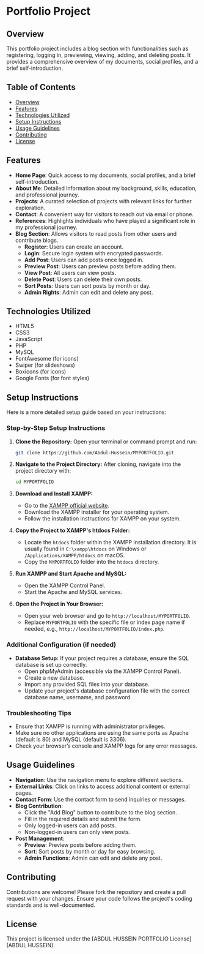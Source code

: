 
# Portfolio Project

## Overview
This portfolio project includes a blog section with functionalities such as registering, logging in, previewing, viewing, adding, and deleting posts. It provides a comprehensive overview of my documents, social profiles, and a brief self-introduction.

## Table of Contents
- [Overview](#overview)
- [Features](#features)
- [Technologies Utilized](#technologies-utilized)
- [Setup Instructions](#setup-instructions)
- [Usage Guidelines](#usage-guidelines)
- [Contributing](#contributing)
- [License](#license)

## Features
- **Home Page**: Quick access to my documents, social profiles, and a brief self-introduction.
- **About Me**: Detailed information about my background, skills, education, and professional journey.
- **Projects**: A curated selection of projects with relevant links for further exploration.
- **Contact**: A convenient way for visitors to reach out via email or phone.
- **References**: Highlights individuals who have played a significant role in my professional journey.
- **Blog Section**: Allows visitors to read posts from other users and contribute blogs.
  - **Register**: Users can create an account.
  - **Login**: Secure login system with encrypted passwords.
  - **Add Post**: Users can add posts once logged in.
  - **Preview Post**: Users can preview posts before adding them.
  - **View Post**: All users can view posts.
  - **Delete Post**: Users can delete their own posts.
  - **Sort Posts**: Users can sort posts by month or day.
  - **Admin Rights**: Admin can edit and delete any post.

## Technologies Utilized
- HTML5
- CSS3
- JavaScript
- PHP
- MySQL
- FontAwesome (for icons)
- Swiper (for slideshows)
- Boxicons (for icons)
- Google Fonts (for font styles)

## Setup Instructions
Here is a more detailed setup guide based on your instructions:

### Step-by-Step Setup Instructions

1. **Clone the Repository:**
   Open your terminal or command prompt and run:
   ```sh
   git clone https://github.com/Abdul-Hussein/MYPORTFOLIO.git
   ```

2. **Navigate to the Project Directory:**
   After cloning, navigate into the project directory with:
   ```sh
   cd MYPORTFOLIO
   ```

3. **Download and Install XAMPP:**
   - Go to the [XAMPP official website](https://www.apachefriends.org/index.html).
   - Download the XAMPP installer for your operating system.
   - Follow the installation instructions for XAMPP on your system.

4. **Copy the Project to XAMPP's htdocs Folder:**
   - Locate the `htdocs` folder within the XAMPP installation directory. It is usually found in `C:\xampp\htdocs` on Windows or `/Applications/XAMPP/htdocs` on macOS.
   - Copy the `MYPORTFOLIO` folder into the `htdocs` directory.

5. **Run XAMPP and Start Apache and MySQL:**
   - Open the XAMPP Control Panel.
   - Start the Apache and MySQL services.

6. **Open the Project in Your Browser:**
   - Open your web browser and go to `http://localhost/MYPORTFOLIO`.
   - Replace `MYPORTFOLIO` with the specific file or index page name if needed, e.g., `http://localhost/MYPORTFOLIO/index.php`.

### Additional Configuration (if needed)
- **Database Setup:** If your project requires a database, ensure the SQL database is set up correctly.
  - Open phpMyAdmin (accessible via the XAMPP Control Panel).
  - Create a new database.
  - Import any provided SQL files into your database.
  - Update your project's database configuration file with the correct database name, username, and password.

### Troubleshooting Tips
- Ensure that XAMPP is running with administrator privileges.
- Make sure no other applications are using the same ports as Apache (default is 80) and MySQL (default is 3306).
- Check your browser’s console and XAMPP logs for any error messages.



## Usage Guidelines
- **Navigation**: Use the navigation menu to explore different sections.
- **External Links**: Click on links to access additional content or external pages.
- **Contact Form**: Use the contact form to send inquiries or messages.
- **Blog Contribution**: 
  - Click the "Add Blog" button to contribute to the blog section.
  - Fill in the required details and submit the form.
  - Only logged-in users can add posts.
  - Non-logged-in users can only view posts.
- **Post Management**:
  - **Preview**: Preview posts before adding them.
  - **Sort**: Sort posts by month or day for easy browsing.
  - **Admin Functions**: Admin can edit and delete any post.

## Contributing
Contributions are welcome! Please fork the repository and create a pull request with your changes. Ensure your code follows the project's coding standards and is well-documented.

## License
This project is licensed under the [ABDUL HUSSEIN PORTFOLIO License](ABDUL HUSSEIN).
